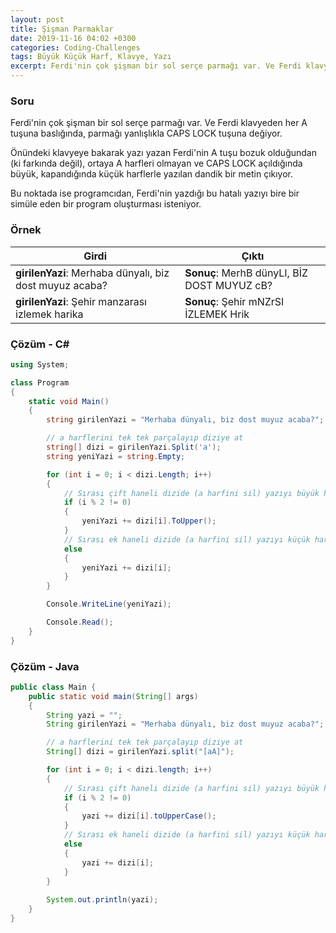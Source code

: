 ```yaml
---
layout: post
title: Şişman Parmaklar
date: 2019-11-16 04:02 +0300
categories: Coding-Challenges
tags: Büyük Küçük Harf, Klavye, Yazı
excerpt: Ferdi'nin çok şişman bir sol serçe parmağı var. Ve Ferdi klavyeden her A tuşuna baslığında, parmağı yanlışlıkla CAPS LOCK tuşuna değiyor...
---
```

### Soru
Ferdi'nin çok şişman bir sol serçe parmağı var. Ve Ferdi klavyeden her A tuşuna baslığında, parmağı yanlışlıkla CAPS LOCK tuşuna değiyor.

Önündeki klavyeye bakarak yazı yazan Ferdi'nin A tuşu bozuk olduğundan (ki farkında değil), ortaya A harfleri olmayan ve CAPS LOCK açıldığında büyük, kapandığında küçük harflerle yazılan dandik bir metin çıkıyor.

Bu noktada ise programcıdan, Ferdi'nin yazdığı bu hatalı yazıyı bire bir simüle eden bir program oluşturması isteniyor.

### Örnek

| Girdi                                                   | Çıktı                                        |
|---------------------------------------------------------|----------------------------------------------|
| **girilenYazi**: Merhaba dünyalı, biz dost muyuz acaba? | **Sonuç**:  MerhB dünyLI, BİZ DOST MUYUZ cB? |
| **girilenYazi**: Şehir manzarası izlemek harika         | **Sonuç**:  Şehir mNZrSI İZLEMEK Hrik        |

### Çözüm - C#
```csharp
using System;

class Program
{
    static void Main()
    {
        string girilenYazi = "Merhaba dünyalı, biz dost muyuz acaba?";

        // a harflerini tek tek parçalayıp diziye at
        string[] dizi = girilenYazi.Split('a');
        string yeniYazi = string.Empty;

        for (int i = 0; i < dizi.Length; i++)
        {
            // Sırası çift haneli dizide (a harfini sil) yazıyı büyük harfli yap
            if (i % 2 != 0)
            {
                yeniYazi += dizi[i].ToUpper();
            }
            // Sırası ek haneli dizide (a harfini sil) yazıyı küçük harfli yap
            else
            {
                yeniYazi += dizi[i];
            }
        }

        Console.WriteLine(yeniYazi);

        Console.Read();
    }
}
```

### Çözüm - Java
```java
public class Main {
    public static void main(String[] args) 
    {
        String yazi = "";
        String girilenYazi = "Merhaba dünyalı, biz dost muyuz acaba?";

        // a harflerini tek tek parçalayıp diziye at
        String[] dizi = girilenYazi.split("[aA]");

        for (int i = 0; i < dizi.length; i++) 
        {
            // Sırası çift haneli dizide (a harfini sil) yazıyı büyük harfli yap
            if (i % 2 != 0) 
            {
                yazi += dizi[i].toUpperCase();
            } 
            // Sırası ek haneli dizide (a harfini sil) yazıyı küçük harfli yap
            else 
            {
                yazi += dizi[i];
            }
        }
        
        System.out.println(yazi);
    }
}

```